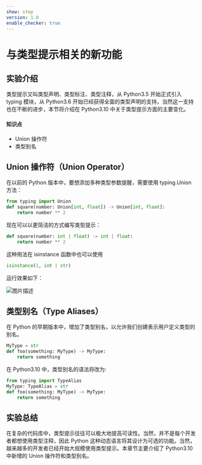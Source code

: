 ```yaml
---
show: step
version: 1.0
enable_checker: true
---
```


# 与类型提示相关的新功能

## 实验介绍

类型提示又叫类型声明、类型标注、类型注释，从 Python3.5 开始正式引入 typing 模块，从 Python3.6 开始已经获得全面的类型声明的支持，当然这一支持也在不断的进步，本节将介绍在 Python3.10 中关于类型提示方面的主要变化。

#### 知识点

- Union 操作符
- 类型别名

## Union 操作符（Union Operator）

在以前的 Python 版本中，要想添加多种类型参数提醒，需要使用 typing.Union 方法：

```python
from typing import Union
def square(number: Union[int, float]) -> Union[int, float]:
    return number ** 2
```

现在可以以更简洁的方式编写类型提示：

```python
def square(number: int | float) -> int | float:
    return number ** 2
```

这种用法在 isinstance 函数中也可以使用

```python
isinstance(1, int | str)
```

运行效果如下：

![图片描述](https://doc.shiyanlou.com/courses/uid810810-20210528-1622190174832)

## 类型别名（Type Aliases）

在 Python 的早期版本中，增加了类型别名，以允许我们创建表示用户定义类型的别名。

```python
MyType = str
def foo(something: MyType) -> MyType:
    return something
```

在 Python3.10 中，类型别名的语法将改为:

```python
from typing import TypeAlias
MyType: TypeAlias = str
def foo(something: MyType) -> MyType:
    return something
```

## 实验总结

在复杂的代码库中，类型提示往往可以极大地提高可读性。当然，并不是每个开发者都想使用类型注释，因此 Python 这种动态语言将其设计为可选的功能。当然，越来越多的开发者已经开始大规模使用类型提示。本章节主要介绍了 Python3.10 中新增的 Union 操作符和类型别名。
